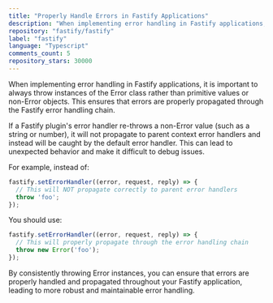 ```yaml
---
title: "Properly Handle Errors in Fastify Applications"
description: "When implementing error handling in Fastify applications, it is important to always throw instances of the Error class rather than primitive values or non-Error objects. This ensures that errors are properly propagated through the Fastify error handling chain."
repository: "fastify/fastify"
label: "fastify"
language: "Typescript"
comments_count: 5
repository_stars: 30000
---
```


When implementing error handling in Fastify applications, it is important to always throw instances of the Error class rather than primitive values or non-Error objects. This ensures that errors are properly propagated through the Fastify error handling chain.

If a Fastify plugin's error handler re-throws a non-Error value (such as a string or number), it will not propagate to parent context error handlers and instead will be caught by the default error handler. This can lead to unexpected behavior and make it difficult to debug issues.

For example, instead of:
```typescript
fastify.setErrorHandler((error, request, reply) => {
  // This will NOT propagate correctly to parent error handlers
  throw 'foo';
});
```

You should use:
```typescript
fastify.setErrorHandler((error, request, reply) => {
  // This will properly propagate through the error handling chain
  throw new Error('foo');
});
```

By consistently throwing Error instances, you can ensure that errors are properly handled and propagated throughout your Fastify application, leading to more robust and maintainable error handling.